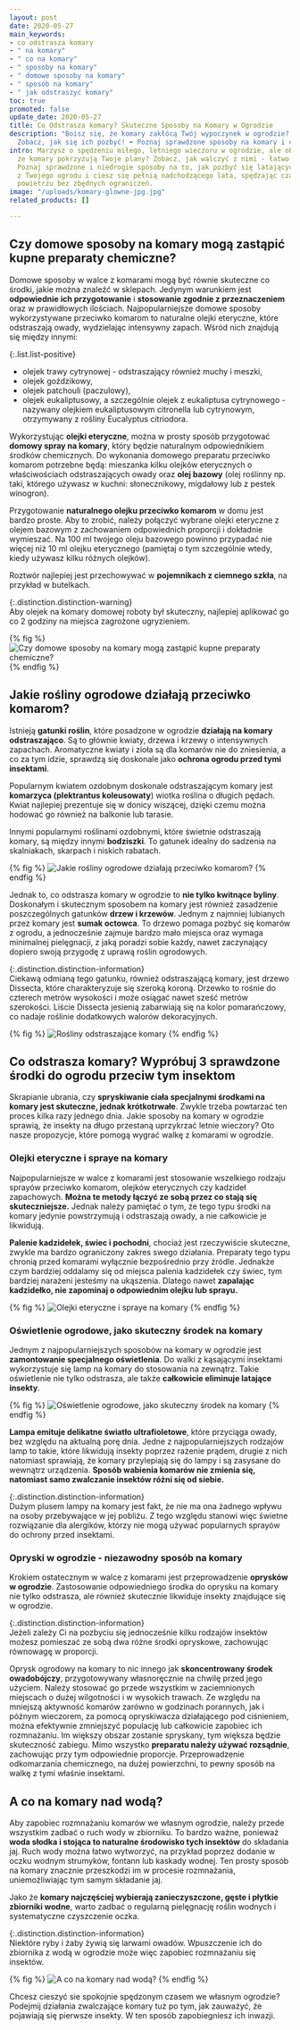 ```yaml
---
layout: post
date: 2020-05-27
main_keywords:
- co odstrasza komary
- " na komary"
- " co na komary"
- " sposoby na komary"
- " domowe sposoby na komary"
- " sposób na komary"
- " jak odstraszyć komary"
toc: true
promoted: false
update_date: 2020-05-27
title: Co Odstrasza komary? Skuteczne Sposoby na Komary w Ogrodzie
description: "Boisz się, że komary zakłócą Twój wypoczynek w ogrodzie? \U0001F99F
  Zobacz, jak się ich pozbyć! ➡️ Poznaj sprawdzone sposoby na komary i ciesz się latem."
intro: Marzysz o spędzeniu miłego, letniego wieczoru w ogrodzie, ale obawiasz się,
  że komary pokrzyżują Twoje plany? Zobacz, jak walczyć z nimi - łatwo i skutecznie.
  Poznaj sprawdzone i niedrogie sposoby na to, jak pozbyć się latających insektów
  z Twojego ogrodu i ciesz się pełnią nadchodzącego lata, spędzając czas na świeżym
  powietrzu bez zbędnych ograniczeń.
image: "/uploads/komary-glowne-jpg.jpg"
related_products: []

---
```

## Czy domowe sposoby na komary mogą zastąpić kupne preparaty chemiczne?

Domowe sposoby w walce z komarami mogą być równie skuteczne co środki, jakie można znaleźć w sklepach. Jedynym warunkiem jest **odpowiednie ich przygotowanie** i **stosowanie zgodnie z przeznaczeniem** oraz w prawidłowych ilościach. Najpopularniejsze domowe sposoby wykorzystywane przeciwko komarom to naturalne olejki eteryczne, które odstraszają owady, wydzielając intensywny zapach. Wśród nich znajdują się między innymi:

{:.list.list-positive}

* olejek trawy cytrynowej - odstraszający również muchy i meszki,
* olejek goździkowy,
* olejek patchouli (paczulowy),
* olejek eukaliptusowy, a szczególnie olejek z eukaliptusa cytrynowego - nazywany olejkiem eukaliptusowym citronella lub cytrynowym, otrzymywany z rośliny Eucalyptus citriodora.

Wykorzystując **olejki eteryczne**, można w prosty sposób przygotować **domowy spray na komary**, który będzie naturalnym odpowiednikiem środków chemicznych. Do wykonania domowego preparatu przeciwko komarom potrzebne będą: mieszanka kilku olejków eterycznych o właściwościach odstraszających owady oraz **olej bazowy** (olej roślinny np. taki, którego używasz w kuchni: słonecznikowy, migdałowy lub z pestek winogron).

Przygotowanie **naturalnego olejku przeciwko komarom** w domu jest bardzo proste. Aby to zrobić, należy połączyć wybrane olejki eteryczne z olejem bazowym z zachowaniem odpowiednich proporcji i dokładnie wymieszać. Na 100 ml twojego oleju bazowego powinno przypadać nie więcej niż 10 ml olejku eterycznego (pamiętaj o tym szczególnie wtedy, kiedy używasz kilku różnych olejków).

Roztwór najlepiej jest przechowywać w **pojemnikach z ciemnego szkła**, na przykład w butelkach.

{:.distinction.distinction-warning}  
Aby olejek na komary domowej roboty był skuteczny, najlepiej aplikować go co 2 godziny na miejsca zagrożone ugryzieniem.

{% fig %}
![Czy domowe sposoby na komary mogą zastąpić kupne preparaty chemiczne?](/uploads/domowe-sposoby-na-komary.jpg "Czy domowe sposoby na komary mogą zastąpić kupne preparaty chemiczne?")
{% endfig %}

## Jakie rośliny ogrodowe działają przeciwko komarom?

Istnieją **gatunki roślin**, które posadzone w ogrodzie **działają na komary odstraszająco**. Są to głównie kwiaty, drzewa i krzewy o intensywnych zapachach. Aromatyczne kwiaty i zioła są dla komarów nie do zniesienia, a co za tym idzie, sprawdzą się doskonale jako **ochrona ogrodu przed tymi insektami**.

Popularnym kwiatem ozdobnym doskonale odstraszającym komary jest **komarzyca (plektrantus koleusowaty**) wiotka roślina o długich pędach. Kwiat najlepiej prezentuje się w donicy wiszącej, dzięki czemu można hodować go również na balkonie lub tarasie.

Innymi popularnymi roślinami ozdobnymi, które świetnie odstraszają komary, są między innymi **bodziszki**. To gatunek idealny do sadzenia na skalniakach, skarpach i niskich rabatach.

{% fig %}
![Jakie rośliny ogrodowe działają przeciwko komarom?](/uploads/rosliny-odstraszajace-komary.jpg "Jakie rośliny ogrodowe działają przeciwko komarom?")
{% endfig %}

Jednak to, co odstrasza komary w ogrodzie to **nie tylko kwitnące byliny**. Doskonałym i skutecznym sposobem na komary jest również zasadzenie poszczególnych gatunków **drzew i krzewów**. Jednym z najmniej lubianych przez komary jest **sumak octowca**. To drzewo pomaga pozbyć się komarów z ogrodu, a jednocześnie zajmuje bardzo mało miejsca oraz wymaga minimalnej pielęgnacji, z jaką poradzi sobie każdy, nawet zaczynający dopiero swoją przygodę z uprawą roślin ogrodowych.

{:.distinction.distinction-information}  
Ciekawą odmianą tego gatunku, również odstraszającą komary, jest drzewo Dissecta, które charakteryzuje się szeroką koroną. Drzewko to rośnie do czterech metrów wysokości i może osiągać nawet sześć metrów szerokości. Liście Dissecta jesienią zabarwiają się na kolor pomarańczowy, co nadaje roślinie dodatkowych walorów dekoracyjnych.

{% fig %}
![Rośliny odstraszające komary](/uploads/dissecta-przeciwko-komarom.jpg "Rośliny odstraszające komary")
{% endfig %}

## Co odstrasza komary? Wypróbuj 3 sprawdzone środki do ogrodu przeciw tym insektom

Skrapianie ubrania, czy **spryskiwanie ciała specjalnymi środkami na komary jest skuteczne, jednak krótkotrwałe**. Zwykle trzeba powtarzać ten proces kilka razy jednego dnia. Jakie sposoby na komary w ogrodzie sprawią, że insekty na długo przestaną uprzykrzać letnie wieczory? Oto nasze propozycje, które pomogą wygrać walkę z komarami w ogrodzie.

### Olejki eteryczne i spraye na komary

Najpopularniejsze w walce z komarami jest stosowanie wszelkiego rodzaju sprayów przeciwko komarom, olejków eterycznych czy kadzideł zapachowych.  **Można te metody łączyć ze sobą przez co stają się skuteczniejsze.** Jednak należy pamiętać o tym, że tego typu środki na komary jedynie powstrzymują i odstraszają owady, a nie całkowicie je likwidują.

**Palenie kadzidełek, świec i pochodni**, chociaż jest rzeczywiście skuteczne, zwykle ma bardzo ograniczony zakres swego działania. Preparaty tego typu chronią przed komarami wyłącznie bezpośrednio przy źródle. Jednakże czym bardziej oddalamy się od miejsca palenia kadzidełek czy świec, tym bardziej narażeni jesteśmy na ukąszenia. Dlatego nawet **zapalając kadzidełko, nie zapominaj o odpowiednim olejku lub sprayu.**

{% fig %}
![Olejki eteryczne i spraye na komary](/uploads/kadzidlo-na-komary.jpg "Olejki eteryczne i spraye na komary")
{% endfig %}

### Oświetlenie ogrodowe, jako skuteczny środek na komary

Jednym z najpopularniejszych sposobów na komary w ogrodzie jest **zamontowanie specjalnego oświetlenia**. Do walki z kąsającymi insektami wykorzystuje się lamp na komary do stosowania na zewnątrz. Takie oświetlenie nie tylko odstrasza, ale także **całkowicie eliminuje latające insekty**.

{% fig %}
![Oświetlenie ogrodowe, jako skuteczny środek na komary](/uploads/skuteczne-sposoby-na-komary.jpg "Oświetlenie ogrodowe, jako skuteczny środek na komary")
{% endfig %}

**Lampa emituje delikatne światło ultrafioletowe**, które przyciąga owady, bez względu na aktualną porę dnia. Jedne z najpopularniejszych rodzajów lamp to takie, które likwidują insekty poprzez rażenie prądem, drugie z nich natomiast sprawiają, że komary przylepiają się do lampy i są zasysane do wewnątrz urządzenia. **Sposób wabienia komarów nie zmienia się, natomiast samo zwalczanie insektów różni się od siebie.**

{:.distinction.distinction-information}  
Dużym plusem lampy na komary jest fakt, że nie ma ona żadnego wpływu na osoby przebywające w jej pobliżu. Z tego względu stanowi więc świetne rozwiązanie dla alergików, którzy nie mogą używać popularnych sprayów do ochrony przed insektami.

### Opryski w ogrodzie - niezawodny sposób na komary

Krokiem ostatecznym w walce z komarami jest przeprowadzenie **oprysków w ogrodzie**. Zastosowanie odpowiedniego środka do oprysku na komary nie tylko odstrasza, ale również skutecznie likwiduje insekty znajdujące się w ogrodzie.

{:.distinction.distinction-information}  
Jeżeli zależy Ci na pozbyciu się jednocześnie kilku rodzajów insektów możesz pomieszać ze sobą dwa różne środki opryskowe, zachowując równowagę w proporcji.

Oprysk ogrodowy na komary to nic innego jak **skoncentrowany środek owadobójczy**, przygotowywany własnoręcznie na chwilę przed jego użyciem. Należy stosować go przede wszystkim w zaciemnionych miejscach o dużej wilgotności i w wysokich trawach. Ze względu na mniejszą aktywność komarów zarówno w godzinach porannych, jak i późnym wieczorem, za pomocą opryskiwacza działającego pod ciśnieniem, można efektywnie zmniejszyć populację lub całkowicie zapobiec ich rozmnażaniu. Im większy obszar zostanie spryskany, tym większa będzie skuteczność zabiegu. Mimo wszystko **preparatu należy używać rozsądnie**, zachowując przy tym odpowiednie proporcje. Przeprowadzenie odkomarzania chemicznego, na dużej powierzchni, to pewny sposób na walkę z tymi  właśnie insektami.

## A co na komary nad wodą?

Aby zapobiec rozmnażaniu komarów we własnym ogrodzie, należy przede wszystkim zadbać o ruch wody w zbiorniku. To bardzo ważne, ponieważ **woda słodka i stojąca to naturalne środowisko tych insektów** do składania jaj. Ruch wody można łatwo wytworzyć, na przykład poprzez dodanie w oczku wodnym strumyków, fontann lub kaskady wodnej. Ten prosty sposób na komary znacznie przeszkodzi im w procesie rozmnażania, uniemożliwiając tym samym składanie jaj.

Jako że **komary najczęściej wybierają zanieczyszczone, gęste i płytkie zbiorniki wodne**, warto zadbać o regularną pielęgnację roślin wodnych i systematyczne czyszczenie oczka.

{:.distinction.distinction-information}  
Niektóre ryby i żaby żywią się larwami owadów. Wpuszczenie ich do zbiornika z wodą w ogrodzie może więc zapobiec rozmnażaniu się insektów.

{% fig %}
![A co na komary nad wodą?](/uploads/a-co-na-komary-nad-woda.jpg "A co na komary nad wodą?")
{% endfig %}

Chcesz cieszyć sie spokojnie spędzonym czasem we własnym ogrodzie? Podejmij działania zwalczające komary tuż po tym, jak zauważyć, że pojawiają się pierwsze insekty. W ten sposób zapobiegniesz ich inwazji.